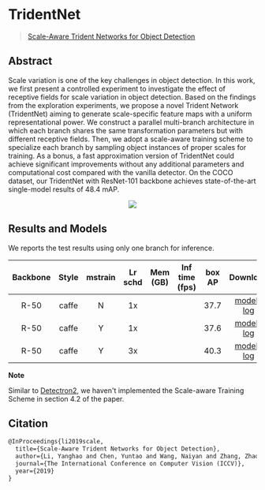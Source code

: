 # TridentNet

> [Scale-Aware Trident Networks for Object Detection](https://arxiv.org/abs/1901.01892)

<!-- [ALGORITHM] -->

## Abstract

Scale variation is one of the key challenges in object detection. In this work, we first present a controlled experiment to investigate the effect of receptive fields for scale variation in object detection. Based on the findings from the exploration experiments, we propose a novel Trident Network (TridentNet) aiming to generate scale-specific feature maps with a uniform representational power. We construct a parallel multi-branch architecture in which each branch shares the same transformation parameters but with different receptive fields. Then, we adopt a scale-aware training scheme to specialize each branch by sampling object instances of proper scales for training. As a bonus, a fast approximation version of TridentNet could achieve significant improvements without any additional parameters and computational cost compared with the vanilla detector. On the COCO dataset, our TridentNet with ResNet-101 backbone achieves state-of-the-art single-model results of 48.4 mAP.

<div align=center>
<img src="https://user-images.githubusercontent.com/40661020/143999668-0927922e-efc2-45fa-8bfc-1e3df18720f5.png"/>
</div>

## Results and Models

We reports the test results using only one branch for inference.

| Backbone | Style | mstrain | Lr schd | Mem (GB) | Inf time (fps) | box AP |                                                                                                                                                                      Download                                                                                                                                                                      |
| :------: | :---: | :-----: | :-----: | :------: | :------------: | :----: | :------------------------------------------------------------------------------------------------------------------------------------------------------------------------------------------------------------------------------------------------------------------------------------------------------------------------------------------------: |
|   R-50   | caffe |    N    |   1x    |          |                |  37.7  |                 [model](https://pub-ed9ed750ddcc469da251e2d1a2cea382.r2.dev/mmdetection/v2.0/tridentnet/tridentnet_r50_caffe_1x_coco/tridentnet_r50_caffe_1x_coco_20201230_141838-2ec0b530.pth) \| [log](https://pub-ed9ed750ddcc469da251e2d1a2cea382.r2.dev/mmdetection/v2.0/tridentnet/tridentnet_r50_caffe_1x_coco/tridentnet_r50_caffe_1x_coco_20201230_141838.log.json)                 |
|   R-50   | caffe |    Y    |   1x    |          |                |  37.6  | [model](https://pub-ed9ed750ddcc469da251e2d1a2cea382.r2.dev/mmdetection/v2.0/tridentnet/tridentnet_r50_caffe_mstrain_1x_coco/tridentnet_r50_caffe_mstrain_1x_coco_20201230_141839-6ce55ccb.pth) \| [log](https://pub-ed9ed750ddcc469da251e2d1a2cea382.r2.dev/mmdetection/v2.0/tridentnet/tridentnet_r50_caffe_mstrain_1x_coco/tridentnet_r50_caffe_mstrain_1x_coco_20201230_141839.log.json) |
|   R-50   | caffe |    Y    |   3x    |          |                |  40.3  | [model](https://pub-ed9ed750ddcc469da251e2d1a2cea382.r2.dev/mmdetection/v2.0/tridentnet/tridentnet_r50_caffe_mstrain_3x_coco/tridentnet_r50_caffe_mstrain_3x_coco_20201130_100539-46d227ba.pth) \| [log](https://pub-ed9ed750ddcc469da251e2d1a2cea382.r2.dev/mmdetection/v2.0/tridentnet/tridentnet_r50_caffe_mstrain_3x_coco/tridentnet_r50_caffe_mstrain_3x_coco_20201130_100539.log.json) |

**Note**

Similar to [Detectron2](https://github.com/facebookresearch/detectron2/tree/master/projects/TridentNet), we haven't implemented the Scale-aware Training Scheme in section 4.2 of the paper.

## Citation

```latex
@InProceedings{li2019scale,
  title={Scale-Aware Trident Networks for Object Detection},
  author={Li, Yanghao and Chen, Yuntao and Wang, Naiyan and Zhang, Zhaoxiang},
  journal={The International Conference on Computer Vision (ICCV)},
  year={2019}
}
```
